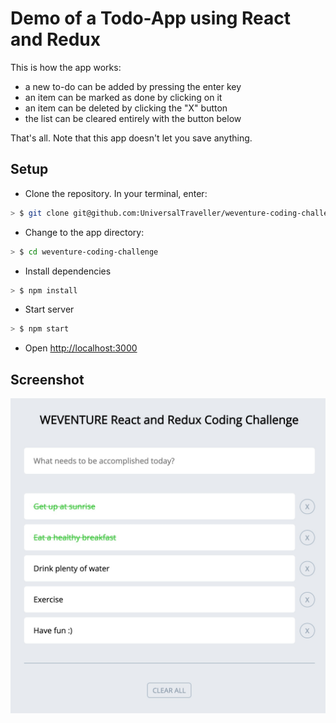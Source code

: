 # Demo of a Todo-App using React and Redux

This is how the app works:

- a new to-do can be added by pressing the enter key
- an item can be marked as done by clicking on it
- an item can be deleted by clicking the "X" button
- the list can be cleared entirely with the button below

That's all. Note that this app doesn't let you save anything.

## Setup

- Clone the repository. In your terminal, enter:

```sh
> $ git clone git@github.com:UniversalTraveller/weventure-coding-challenge.git
```

- Change to the app directory:

```sh
> $ cd weventure-coding-challenge
```

- Install dependencies

```sh
> $ npm install
```

- Start server

```sh
> $ npm start
```

- Open [http://localhost:3000](http://localhost:3000)

## Screenshot

![Demo Screenshot](/public/screenshot.jpg)
